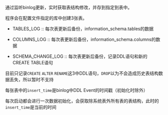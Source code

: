 通过监听binlog更新，实时获取表结构修改，并存到指定到表中。

程序会在配置文件指定的库中创建3张表。

- TABLES_LOG :: 每次表更新后备份，information_schema.tables的数据

- COLUMNS_LOG :: 每次表更新后备份，information_schema.columns的数据

- SCHEMA_CHANGE_LOG :: 每次表更新后备份，记录DDL语句和新的CREATE TABLE语句

目前只记录`CREATE` `ALTER` `RENAME`这3中DDL语句，`DROP`以为不会造成历史表结构数据丢失，所以暂时不支持

每张表中的`insert_time`是binlog中DDL Event的时间戳（初始化时除外）

每次启动都会进行一次数据初始化，会获取除系统表外所有表的表结构，此时的`insert_time`是当前的时间